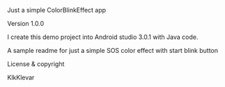 Just a simple ColorBlinkEffect app

Version 1.0.0

I create this demo project into Android studio 3.0.1 with Java code.

A sample readme for just a simple SOS color effect with start blink button

License & copyright

KlkKlevar
